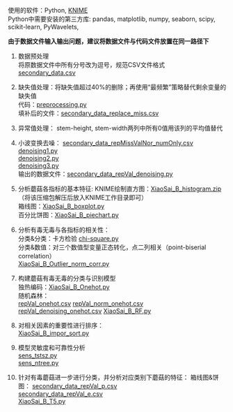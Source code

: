 ﻿使用的软件：Python, [KNIME](https://www.knime.com/)    
Python中需要安装的第三方库: pandas, matplotlib, numpy, seaborn, scipy, scikit-learn, PyWavelets,  

**由于数据文件输入输出问题，建议将数据文件与代码文件放置在同一路径下**

1.	数据预处理  
将原数据文件中所有分号改为逗号，规范CSV文件格式  
[secondary_data.csv](https://github.com/charlieandthor/16th-mathematical-modeling-contest/blob/main/secondary_data.csv)    

2.	缺失值处理：将缺失值超过40%的删除；再使用“最频繁”策略替代剩余变量的缺失值  
代码：[preprocessing.py](https://github.com/charlieandthor/16th-mathematical-modeling-contest/blob/main/preprocessing.py)    
填补后的文件：[secondary_data_replace_miss.csv](https://github.com/charlieandthor/16th-mathematical-modeling-contest/blob/main/secondary_data_replace_miss.csv)    

3.	异常值处理： stem-height, stem-width两列中所有0值用该列的平均值替代
4.	小波变换去噪：
[secondary_data_repMissValNor_numOnly.csv](https://github.com/charlieandthor/16th-mathematical-modeling-contest/blob/main/secondary_data_repMissValNor_numOnly.csv)    
[denoising1.py](https://github.com/charlieandthor/16th-mathematical-modeling-contest/blob/main/denoising1.py)    
[denoising2.py](https://github.com/charlieandthor/16th-mathematical-modeling-contest/blob/main/denoising2.py)    
[denoising3.py](https://github.com/charlieandthor/16th-mathematical-modeling-contest/blob/main/denoising3.py)    
输出的数据文件：[secondary_data_repVal_denoising.py](https://github.com/charlieandthor/16th-mathematical-modeling-contest/blob/main/secondary_data_repVal_denoising.csv)  

5.	分析蘑菇各指标的基本特征:
KNIME绘制直方图：[XiaoSai_B_histogram.zip](https://github.com/charlieandthor/16th-mathematical-modeling-contest/blob/main/XiaoSai_B_histogram.zip) （将该压缩包解压后放入KNIME工作目录即可）  
箱线图：[XiaoSai_B_boxplot.py](https://github.com/charlieandthor/16th-mathematical-modeling-contest/blob/main/XiaoSai_B_boxplot.py)    
百分比饼图：[XiaoSai_B_piechart.py](https://github.com/charlieandthor/16th-mathematical-modeling-contest/blob/main/XiaoSai_B_piechart.py)    

6.	分析有毒无毒与各指标的相关性：  
分类&分类：卡方检验 [chi-square.py](https://github.com/charlieandthor/16th-mathematical-modeling-contest/blob/main/chi-square.py)    
分类&数值：对三个数值型变量正态转化，点二列相关（point-biserial correlation）  
[XiaoSai_B_Outlier_norm_corr.py](https://github.com/charlieandthor/16th-mathematical-modeling-contest/blob/main/XiaoSai_B_Outlier_norm_corr.py)  

7.	构建蘑菇有毒无毒的分类与识别模型  
独热编码：[XiaoSai_B_Onehot.py](https://github.com/charlieandthor/16th-mathematical-modeling-contest/blob/main/XiaoSai_B_Onehot.py)    
随机森林：  
[repVal_onehot.csv](https://github.com/charlieandthor/16th-mathematical-modeling-contest/blob/main/repVal_onehot.csv)
[repVal_norm_onehot.csv](https://github.com/charlieandthor/16th-mathematical-modeling-contest/blob/main/repVal_norm_onehot.csv)
[repVal_denoising_onehot.csv](https://github.com/charlieandthor/16th-mathematical-modeling-contest/blob/main/repVal_denoising_onehot.csv)
[XiaoSai_B_RF.py](https://github.com/charlieandthor/16th-mathematical-modeling-contest/blob/main/XiaoSai_B_RF.py)  

8.	对相关因素的重要性进行排序：  
[XiaoSai_B_impor_sort.py](https://github.com/charlieandthor/16th-mathematical-modeling-contest/blob/main/XiaoSai_B_impor_sort.py)  
9.	模型灵敏度和可靠性分析  
[sens_tstsz.py](https://github.com/charlieandthor/16th-mathematical-modeling-contest/blob/main/sens_tstsz.py)  
[sens_ntree.py](https://github.com/charlieandthor/16th-mathematical-modeling-contest/blob/main/sens_ntree.py) 

1.	针对有毒蘑菇进一步进行分类，并分析对应类别下蘑菇的特征：
箱线图&饼图：
[secondary_data_repVal_p.csv](https://github.com/charlieandthor/16th-mathematical-modeling-contest/blob/main/secondary_data_repVal_p.csv)  
[secondary_data_repVal_e.csv](https://github.com/charlieandthor/16th-mathematical-modeling-contest/blob/main/secondary_data_repVal_e.csv)  
[XiaoSai_B_T5.py](https://github.com/charlieandthor/16th-mathematical-modeling-contest/blob/main/XiaoSai_B_T5.py)
 

